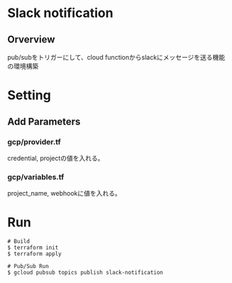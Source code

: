# Slack notification
## Orverview
pub/subをトリガーにして、cloud functionからslackにメッセージを送る機能の環境構築

# Setting
## Add Parameters

### gcp/provider.tf
credential, projectの値を入れる。

### gcp/variables.tf
project_name, webhookに値を入れる。

# Run

~~~:sh
# Build
$ terraform init 
$ terraform apply

# Pub/Sub Run
$ gcloud pubsub topics publish slack-notification
~~~
